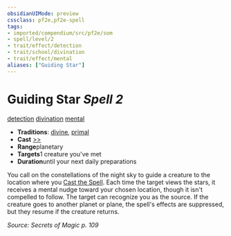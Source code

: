 ```yaml
---
obsidianUIMode: preview
cssclass: pf2e,pf2e-spell
tags:
- imported/compendium/src/pf2e/som
- spell/level/2
- trait/effect/detection
- trait/school/divination
- trait/effect/mental
aliases: ["Guiding Star"]
---
```

# Guiding Star *Spell 2*   
[detection](detection.md)  [divination](divination.md)  [mental](mental.md)  

- **Traditions**: [divine](divine.md), [primal](primal.md)
- **Cast** [>>](chapter-9-playing-the-game.md#Actions "Two-Action") 
- **Range**planetary
- **Targets**1 creature you've met
- **Duration**until your next daily preparations

You call on the constellations of the night sky to guide a creature to the location where you [Cast the Spell](cast-a-spell.md). Each time the target views the stars, it receives a mental nudge toward your chosen location, though it isn't compelled to follow. The target can recognize you as the source. If the creature goes to another planet or plane, the spell's effects are suppressed, but they resume if the creature returns.

*Source: Secrets of Magic p. 109*